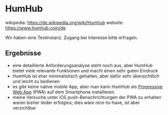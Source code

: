 # HumHub

wikipedia: https://de.wikipedia.org/wiki/Humhub
website: https://www.humhub.com/de

Wir haben eine Testinstanz. Zugang bei Interesse bitte erfragen.

## Ergebnisse

- eine detaillierte Anforderungsanalyse steht noch aus, aber HumHub bietet viele relevante Funktionen und macht einen sehr guten Eindruck
- HumHub ist eher minimalistisch gehalten, aber dafür sehr übersichtlich und leicht zu bedienen
- es gibt keine native mobile App, aber man kann HumHub als [Progressive Web App](https://de.wikipedia.org/wiki/Progressive_Web_App) (PWA) auf dem Smartphone installieren.
- meine Versuche unter iOS push-Benachrichtungen der PWA zu erhalten waren bisher leider erfolglos; dies wäre nice-to-have, ist aber verzichtbar

